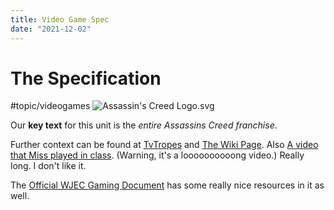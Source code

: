 ```yaml
---
title: Video Game Spec
date: "2021-12-02"
---
```

# The Specification
#topic/videogames
![Assassin's Creed Logo.svg](https://upload.wikimedia.org/wikipedia/en/thumb/2/2a/Assassin%27s_Creed_Logo.svg/250px-Assassin%27s_Creed_Logo.svg.png)

Our **key text** for this unit is the *entire Assassins Creed franchise*. 

Further context can be found at [TvTropes](https://tvtropes.org/pmwiki/pmwiki.php/Franchise/AssassinsCreed) and [The Wiki Page](https://en.wikipedia.org/wiki/Assassin%27s_Creed). Also [A video that Miss played in class](https://youtube.com/watch?v=S0k2oSu-nSo). (Warning, it's a loooooooooong video.) Really long. I don't like it.

The [Official WJEC Gaming Document](https://resource.download.wjec.co.uk/vtc/2016-17/16-17_1-34/pdf/eng/video-games-overview.pdf) has some really nice resources in it as well.
